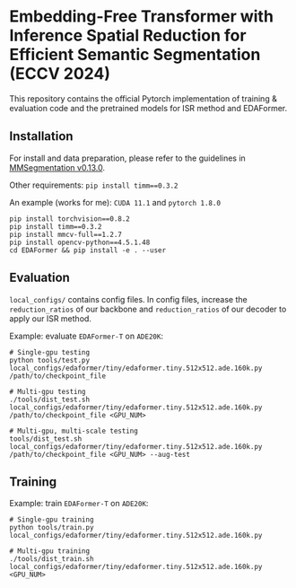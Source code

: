 # Embedding-Free Transformer with Inference Spatial Reduction for Efficient Semantic Segmentation (ECCV 2024)


This repository contains the official Pytorch implementation of training & evaluation code and the pretrained models for ISR method and EDAFormer.


## Installation

For install and data preparation, please refer to the guidelines in [MMSegmentation v0.13.0](https://github.com/open-mmlab/mmsegmentation/tree/v0.13.0).

Other requirements:
```pip install timm==0.3.2```

An example (works for me): ```CUDA 11.1``` and  ```pytorch 1.8.0``` 

```
pip install torchvision==0.8.2
pip install timm==0.3.2
pip install mmcv-full==1.2.7
pip install opencv-python==4.5.1.48
cd EDAFormer && pip install -e . --user
```

## Evaluation
  
```local_configs/``` contains config files. In config files, increase the ```reduction_ratios``` of our backbone and ```reduction_ratios``` of our decoder to apply our ISR method. 

Example: evaluate ```EDAFormer-T``` on ```ADE20K```:

```
# Single-gpu testing
python tools/test.py local_configs/edaformer/tiny/edaformer.tiny.512x512.ade.160k.py /path/to/checkpoint_file

# Multi-gpu testing
./tools/dist_test.sh local_configs/edaformer/tiny/edaformer.tiny.512x512.ade.160k.py /path/to/checkpoint_file <GPU_NUM>

# Multi-gpu, multi-scale testing
tools/dist_test.sh local_configs/edaformer/tiny/edaformer.tiny.512x512.ade.160k.py /path/to/checkpoint_file <GPU_NUM> --aug-test
```

## Training

Example: train ```EDAFormer-T``` on ```ADE20K```:

```
# Single-gpu training
python tools/train.py local_configs/edaformer/tiny/edaformer.tiny.512x512.ade.160k.py 

# Multi-gpu training
./tools/dist_train.sh local_configs/edaformer/tiny/edaformer.tiny.512x512.ade.160k.py <GPU_NUM>
```
